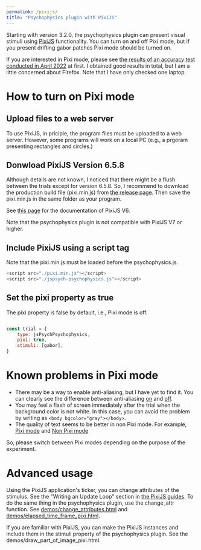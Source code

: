 ```yaml
---
permalink: /pixijs/
title: "Psychophysics plugin with PixiJS"
---
```


Starting with version 3.2.0, the psychophysics plugin can present visual stimuli using [PixiJS](https://pixijs.com/) functionality. You can turn on and off Pixi mode, but if you present drifting gabor patches Pixi mode should be turned on.

If you are interested in Pixi mode, please see [the results of an accuracy test conducted in April 2022](https://www.hes.kyushu-u.ac.jp/~kurokid/PixiJS_test/AccuracyTest202204/histogram20220421.html) at first. I obtained good results in total, but I am a little concerned about Firefox. Note that I have only checked one laptop.

# How to turn on Pixi mode

## Upload files to a web server

To use PixiJS, in priciple, the program files must be uploaded to a web server. However, some programs will work on a local PC (e.g., a prgoram presenting rectangles and circles.)

## Donwload PixiJS Version 6.5.8

Although details are not known, I noticed that there might be a flush between the trials except for version 6.5.8. So, I recommend to download the production build file (pixi.min.js) from [the release page](https://github.com/pixijs/pixijs/releases/tag/v6.5.8). Then save the pixi.min.js in the same folder as your program.

See [this page](https://pixijs.download/v6.5.6/docs/index.html) for the documentation of PixiJS V6.

Note that the psychophysics plugin is not compatible with PixiJS V7 or higher.

## Include PixiJS using a script tag

Note that the pixi.min.js must be loaded before the psychophysics.js.

```javascript
<script src="./pixi.min.js"></script>
<script src="./jspsych-psychophysics.js"></script>
```

## Set the pixi property as true

The pixi property is false by default, i.e., Pixi mode is off.

```javascript

const trial = {
    type: jsPsychPsychophysics,
    pixi: true,
    stimuli: [gabor],
}

```

# Known problems in Pixi mode

- There may be a way to enable anti-aliasing, but I have yet to find it. You can clearly see the difference between anti-aliasing [on](https://www.hes.kyushu-u.ac.jp/~kurokid/PixiJS_test/psychophysics-demos/dynamically_change.html?pixi_flag=0) and [off](https://www.hes.kyushu-u.ac.jp/~kurokid/PixiJS_test/psychophysics-demos/dynamically_change.html?pixi_flag=1). 
- You may feel a flash of screen immediately after the trial when the background color is not white. In this case, you can avoid the problem by writing as `<body bgcolor="gray"></body>`.
- The quality of text seems to be better in non Pixi mode. For example, [Pixi mode](https://www.hes.kyushu-u.ac.jp/~kurokid/PixiJS_test/psychophysics-demos/mask_filter_with_label.html?pixi_flag=1) and [Non Pixi mode](https://www.hes.kyushu-u.ac.jp/~kurokid/PixiJS_test/psychophysics-demos/mask_filter_with_label.html?pixi_flag=0)

So, please switch between Pixi modes depending on the purpose of the experiment.

# Advanced usage

Using the PixiJS application's ticker, you can change attributes of the stimulus. See the "Writing an Update Loop" section in [the PixiJS guides](https://pixijs.io/guides/basics/getting-started.html). To do the same thing in the psychophysics plugin, use the change_attr function. See [demos/change_attributes.html](https://github.com/kurokida/jspsych-psychophysics/blob/master/psychophysics-demos/change_attributes.html) and [demos/elapsed_time_frame_pixi.html](https://github.com/kurokida/jspsych-psychophysics/blob/master/psychophysics-demos/elapsed_time_frame_pixi.html).

If you are familiar with PixiJS, you can make the PixiJS instances and include them in the stimuli property of the psychophysics plugin. See the demos/draw_part_of_image_pixi.html.

<You can change uniforms.>